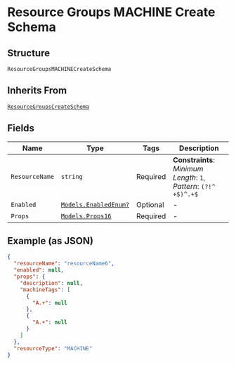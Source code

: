 
# Resource Groups MACHINE Create Schema

## Structure

`ResourceGroupsMACHINECreateSchema`

## Inherits From

[`ResourceGroupsCreateSchema`](../../doc/models/resource-groups-create-schema.md)

## Fields

| Name | Type | Tags | Description |
|  --- | --- | --- | --- |
| `ResourceName` | `string` | Required | **Constraints**: *Minimum Length*: `1`, *Pattern*: `(?!^ +$)^.+$` |
| `Enabled` | [`Models.EnabledEnum?`](../../doc/models/enabled-enum.md) | Optional | - |
| `Props` | [`Models.Props16`](../../doc/models/props-16.md) | Required | - |

## Example (as JSON)

```json
{
  "resourceName": "resourceName6",
  "enabled": null,
  "props": {
    "description": null,
    "machineTags": [
      {
        "A.+": null
      },
      {
        "A.+": null
      }
    ]
  },
  "resourceType": "MACHINE"
}
```

